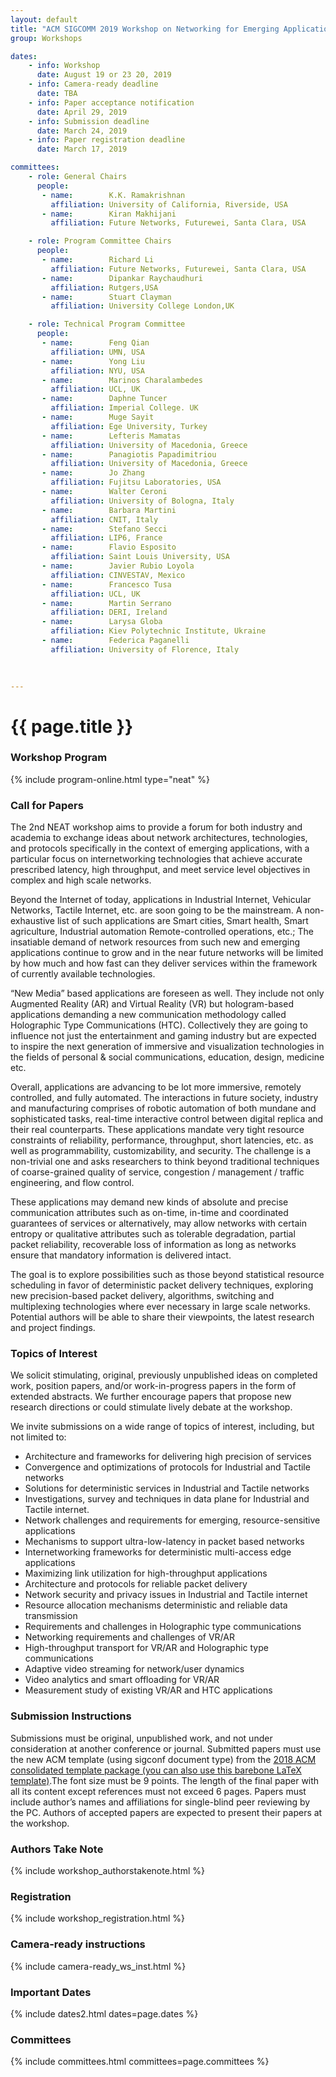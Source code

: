 ```yaml
---
layout: default
title: "ACM SIGCOMM 2019 Workshop on Networking for Emerging Applications and Technologies (NEAT 2019)"
group: Workshops

dates:
    - info: Workshop
      date: August 19 or 23 20, 2019
    - info: Camera-ready deadline
      date: TBA
    - info: Paper acceptance notification
      date: April 29, 2019
    - info: Submission deadline
      date: March 24, 2019
    - info: Paper registration deadline
      date: March 17, 2019

committees:
    - role: General Chairs
      people:
       - name:        K.K. Ramakrishnan
         affiliation: University of California, Riverside, USA
       - name:        Kiran Makhijani
         affiliation: Future Networks, Futurewei, Santa Clara, USA

    - role: Program Committee Chairs
      people:
       - name:        Richard Li
         affiliation: Future Networks, Futurewei, Santa Clara, USA
       - name:        Dipankar Raychaudhuri
         affiliation: Rutgers,USA 
       - name:        Stuart Clayman
         affiliation: University College London,UK

    - role: Technical Program Committee 
      people:
       - name:        Feng Qian  
         affiliation: UMN, USA
       - name:        Yong Liu
         affiliation: NYU, USA
       - name:        Marinos Charalambedes
         affiliation: UCL, UK 
       - name:        Daphne Tuncer
         affiliation: Imperial College. UK
       - name:        Muge Sayit
         affiliation: Ege University, Turkey 
       - name:        Lefteris Mamatas
         affiliation: University of Macedonia, Greece 
       - name:        Panagiotis Papadimitriou
         affiliation: University of Macedonia, Greece 
       - name:        Jo Zhang
         affiliation: Fujitsu Laboratories, USA
       - name:        Walter Ceroni
         affiliation: University of Bologna, Italy 
       - name:        Barbara Martini
         affiliation: CNIT, Italy 
       - name:        Stefano Secci
         affiliation: LIP6, France 
       - name:        Flavio Esposito
         affiliation: Saint Louis University, USA 
       - name:        Javier Rubio Loyola
         affiliation: CINVESTAV, Mexico
       - name:        Francesco Tusa
         affiliation: UCL, UK 
       - name:        Martin Serrano
         affiliation: DERI, Ireland
       - name:        Larysa Globa
         affiliation: Kiev Polytechnic Institute, Ukraine 
       - name:        Federica Paganelli
         affiliation: University of Florence, Italy 

  
                   
---
```


# {{ page.title }}


### Workshop Program

{% include program-online.html type="neat" %}

### Call for Papers

The 2nd NEAT workshop aims to provide a forum for both industry and academia to exchange ideas about network architectures, technologies, and protocols specifically in the context of emerging applications, with a particular focus on internetworking technologies that achieve accurate prescribed latency, high throughput, and meet service level objectives in complex and high scale networks.

Beyond the Internet of today, applications in Industrial Internet, Vehicular Networks, Tactile Internet, etc. are soon going to be the mainstream. A non-exhaustive list of such applications are Smart cities, Smart health, Smart agriculture, Industrial automation Remote-controlled operations, etc.; The insatiable demand of network resources from such new and emerging applications continue to grow and in the near future networks will be limited by how much and how fast can they deliver services within the framework of currently available technologies. 

“New Media” based applications are foreseen as well. They include not only Augmented Reality (AR) and Virtual Reality (VR) but hologram-based applications demanding a new communication methodology called Holographic Type Communications (HTC). Collectively they are going to influence not just the entertainment and gaming industry but are expected to inspire the next generation of immersive and visualization technologies in the fields of personal & social communications, education, design, medicine etc.

Overall, applications are advancing to be lot more immersive, remotely controlled, and fully automated. The interactions in future society, industry and manufacturing comprises of robotic automation of both mundane and sophisticated tasks, real-time interactive control between digital replica and their real counterparts. These applications mandate very tight resource constraints of reliability, performance, throughput, short latencies, etc. as well as programmability, customizability, and security. The challenge is a non-trivial one and asks researchers to think beyond traditional techniques of coarse-grained quality of service, congestion / management / traffic engineering, and flow control.

These applications may demand new kinds of absolute and precise communication attributes such as on-time, in-time and coordinated guarantees of services or alternatively, may allow networks with certain entropy or qualitative attributes such as tolerable degradation, partial packet reliability, recoverable loss of information as long as networks ensure that mandatory information is delivered intact.

The goal is to explore possibilities such as those beyond statistical resource scheduling in favor of deterministic packet delivery techniques, exploring new precision-based packet delivery, algorithms, switching and multiplexing technologies where ever necessary in large scale networks. Potential authors will be able to share their viewpoints, the latest research and project findings.
 
### Topics of Interest
We solicit stimulating, original, previously unpublished ideas on completed work, position papers, and/or work-in-progress papers in the form of extended abstracts. We further encourage papers that propose new research directions or could stimulate lively debate at the workshop. 

We invite submissions on a wide range of topics of interest, including, but not limited to:
- Architecture and frameworks for delivering high precision of services
- Convergence and optimizations of protocols for Industrial and Tactile networks
- Solutions for deterministic services in Industrial and Tactile networks
- Investigations, survey and techniques in data plane for Industrial and Tactile internet.
- Network challenges and requirements for emerging, resource-sensitive applications
- Mechanisms to support ultra-low-latency in packet based networks
- Internetworking frameworks for deterministic multi-access edge applications 
- Maximizing link utilization for high-throughput applications
- Architecture and protocols for reliable packet delivery
- Network security and privacy issues in Industrial and Tactile internet
- Resource allocation mechanisms deterministic and reliable data transmission
- Requirements and challenges in Holographic type communications 
- Networking requirements and challenges of VR/AR
- High-throughput transport for VR/AR and Holographic type communications
- Adaptive video streaming for network/user dynamics
- Video analytics and smart offloading for VR/AR
- Measurement study of existing VR/AR and HTC applications

### Submission Instructions
Submissions must be original, unpublished work, and not under consideration at another conference or journal. Submitted papers must use the new ACM template (using sigconf document type) from the  [2018 ACM consolidated template package](https://www.acm.org/publications/proceedings-template)[ (you can also use this barebone LaTeX template)](https://github.com/conference-websites/acmart-sigproc-template).The font size must be 9 points. The length of the final paper with all its content except references must not exceed 6 pages. Papers must include author’s names and affiliations for single-blind peer reviewing by the PC. Authors of accepted papers are expected to present their papers at the workshop. 

### Authors Take Note
{% include workshop_authorstakenote.html %}

### Registration
{% include workshop_registration.html %}

### Camera-ready instructions
{% include camera-ready_ws_inst.html %}


### <i class="fa fa-calendar"></i> Important Dates

{% include dates2.html dates=page.dates %}

### Committees

{% include committees.html committees=page.committees %}

